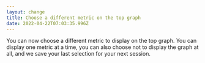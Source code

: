 ```yaml
---
layout: change
title: Choose a different metric on the top graph
date: 2022-04-22T07:03:35.996Z
---
```

You can now choose a different metric to display on the top graph. You can display one metric at a time, you can also choose not to display the graph at all, and we save your last selection for your next session.